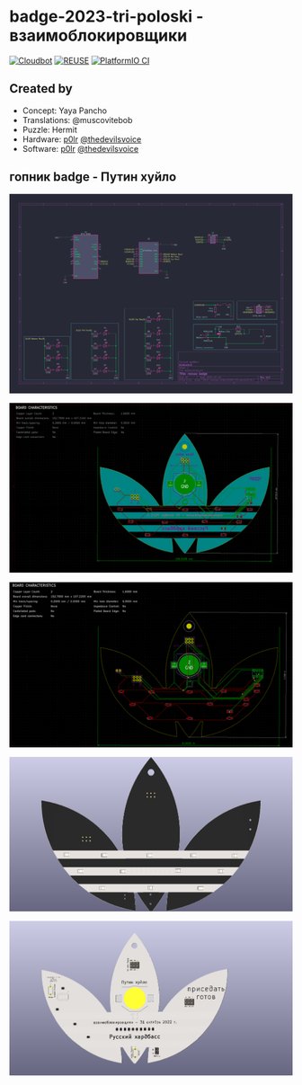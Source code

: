 # badge-2023-tri-poloski - взаимоблокировщики

[![Cloudbot](https://github.com/DEAD10C5/badge-2023-tri-poloski/actions/workflows/cloudbot-call.yml/badge.svg)](https://github.com/DEAD10C5/badge-2023-tri-poloski/actions/workflows/cloudbot-call.yml) [![REUSE](https://github.com/DEAD10C5/badge-2023-tri-poloski/actions/workflows/reuse.yml/badge.svg)](https://github.com/DEAD10C5/badge-2023-tri-poloski/actions/workflows/reuse.yml) [![PlatformIO CI](https://github.com/DEAD10C5/badge-2023-tri-poloski/actions/workflows/platformio.yml/badge.svg)](https://github.com/DEAD10C5/badge-2023-tri-poloski/actions/workflows/platformio.yml)

## Created by

- Concept: Yaya Pancho
- Translations: @muscovitebob
- Puzzle: Hermit
- Hardware: [p0lr](mailto:p0lr@dead10c5.org) [@thedevilsvoice](mailto:thedevilsvoice@dead10c5.org)
- Software: [p0lr](mailto:p0lr@dead10c5.org) [@thedevilsvoice](mailto:thedevilsvoice@dead10c5.org)

## гопник badge - Путин хуйло

![schematic](https://github.com/DEAD10C5/badge-2023-tri-poloski/blob/main/pcb/docs/images/schematic-v2.png?raw=true)

![art](https://github.com/DEAD10C5/badge-2023-tri-poloski/blob/main/pcb/docs/images/adidas-brd2.png?raw=true)

![routing](https://github.com/DEAD10C5/badge-2023-tri-poloski/blob/main/pcb/docs/images/adidas-brd.png?raw=true)

![front](https://github.com/DEAD10C5/badge-2023-tri-poloski/blob/main/pcb/docs/images/adidas-front-3d-v2.png?raw=true)

![back](https://github.com/DEAD10C5/badge-2023-tri-poloski/blob/main/pcb/docs/images/adidas-back-3d-v2.png?raw=true)

